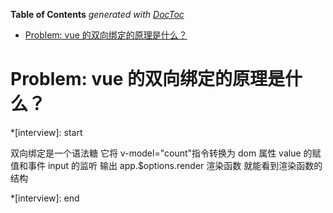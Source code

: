<!-- START doctoc generated TOC please keep comment here to allow auto update -->
<!-- DON'T EDIT THIS SECTION, INSTEAD RE-RUN doctoc TO UPDATE -->
**Table of Contents**  *generated with [DocToc](https://github.com/thlorenz/doctoc)*

- [Problem: vue 的双向绑定的原理是什么？](#problem-vue-%E7%9A%84%E5%8F%8C%E5%90%91%E7%BB%91%E5%AE%9A%E7%9A%84%E5%8E%9F%E7%90%86%E6%98%AF%E4%BB%80%E4%B9%88)

<!-- END doctoc generated TOC please keep comment here to allow auto update -->

<!--
 * @Author: mrzou
 * @Date: 2021-07-21 01:26:26
 * @LastEditors: mrzou
 * @LastEditTime: 2021-07-22 13:24:44
 * @Description: file content
-->

# Problem: vue 的双向绑定的原理是什么？

*[interview]: start

双向绑定是一个语法糖
它将 v-model="count"指令转换为 dom 属性 value 的赋值和事件 input 的监听
输出 app.$options.render 渲染函数 就能看到渲染函数的结构

*[interview]: end
